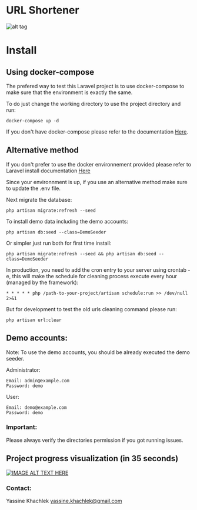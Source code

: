 # URL Shortener

![alt tag](https://styleci.io/repos/88567656/shield?branch=master)

# Install

## Using docker-compose

The prefered way to test this Laravel project is to use docker-compose to make sure that the environment is exactly the same.

To do just change the working directory to use the project directory and run:

```shell
docker-compose up -d
```

If you don't have docker-compose please refer to the documentation [Here](https://www.google.com).

## Alternative method

If you don't prefer to use the docker environnement provided please refer to Laravel install documentation [Here](https://laravel.com/docs/5.4#installation) 

Since your environnment is up, if you use an alternative method make sure to update the .env file.

Next migrate the database:

```shell
php artisan migrate:refresh --seed
```

To install demo data including the demo accounts:

```shell
php artisan db:seed --class=DemoSeeder
```

Or simpler just run both for first time install:

```shell
php artisan migrate:refresh --seed && php artisan db:seed --class=DemoSeeder
```

In production, you need to add the cron entry to your server using crontab -e, this will make the schedule for cleaning process execute every hour (managed by the framework):

```
* * * * * php /path-to-your-project/artisan schedule:run >> /dev/null 2>&1
```

But for development to test the old urls cleaning command please run:

```shell
php artisan url:clear
```

## Demo accounts:

Note: To use the demo accounts, you should be already executed the demo seeder.

Administrator:

```
Email: admin@example.com
Password: demo
```

User:

```
Email: demo@example.com
Password: demo
```

### Important:

Please always verify the directories permission if you got running issues.

## Project progress visualization (in 35 seconds)

[![IMAGE ALT TEXT HERE](http://img.youtube.com/vi/4Lwuz0ttXUI/0.jpg)](http://www.youtube.com/watch?v=4Lwuz0ttXUI)


### Contact:

Yassine Khachlek <yassine.khachlek@gmail.com>

